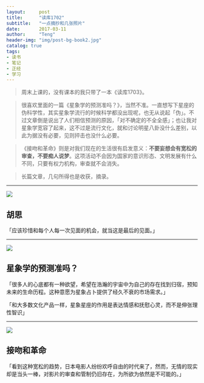 ```yaml
---
layout:     post
title:      "读库1702"
subtitle:   "一点摘抄和几张照片"
date:       2017-03-11
author:     "Teng"
header-img: "img/post-bg-book2.jpg"
catalog: true
tags:
- 读书
- 笔记
- 正经
- 学习
---
```


> 周末上课的，没有课本的我只带了一本《读库1703》。

> 很喜欢里面的一篇《星象学的预测准吗？》，当然不准。一直想写下星座的伪科学性，其实星象学流行的时候科学都没出现呢，也无从说起「伪」。不过文章倒是说出了人们相信预测的原因，「对不确定的不全全感」；也让我对星象学宽容了起来，这不过是流行文化，就和讨论明星八卦没什么差别，以此为据没有必要，见则抨击也没什么必要。

> 《接吻和革命》则是对我们现在的生活很有启发意义：**不要妄想会有宽松的审查，不要痴人说梦**。这项活动不会因为国家的意识形态、文明发展有什么不同，只要有权力机构，审查就不会消失。

> 长篇文章，几句所得也是收获，摘录。

---

![](http://images.tengblog.cn/17-3-19/3099913-file_1489894595805_14ce2.jpg)

## 胡思

「应该珍惜和每个人每一次见面的机会，就当这是最后的见面。」

---

![](http://images.tengblog.cn/17-3-19/25522353-file_1489894596082_155ab.jpg)

## 星象学的预测准吗？

「很多人的心底都有一种欲望，希望在浩瀚的宇宙中为自己的存在找到归宿，预知未来的生命历程。这种意愿为星象占卜提供了经久不衰的市场需求。」

「和大多数文化产品一样，星象星座的作用是表达情感和抚慰心灵，而不是伸张理性智识」

---

![](http://images.tengblog.cn/17-3-19/25522353-file_1489894596082_155ab.jpg)

## 接吻和革命

「看到这种宽松的趋势，日本电影人纷纷欢呼自由的时代来了，然而，无情的现实却是当头一棒，对影片的审查和管制仍旧存在，为所欲为依然是不可能的。」
